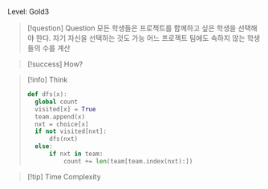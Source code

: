 Level: Gold3

> [!question] Question
> 모든 학생들은 프로젝트를 함께하고 싶은 학생을 선택해야 한다.
> 자기 자신을 선택하는 것도 가능
> 어느 프로젝트 팀에도 속하지 않는 학생들의 수를 계산

> [!success] How?

> [!info] Think
>
> ```python
> def dfs(x):
> 	global count
> 	visited[x] = True
> 	team.append(x)
> 	nxt = choice[x]
> 	if not visited[nxt]:
> 	    dfs(nxt)
> 	else:
> 	    if nxt in team:
> 			count += len(team[team.index(nxt):])
> ```

> [!tip] Time Complexity
